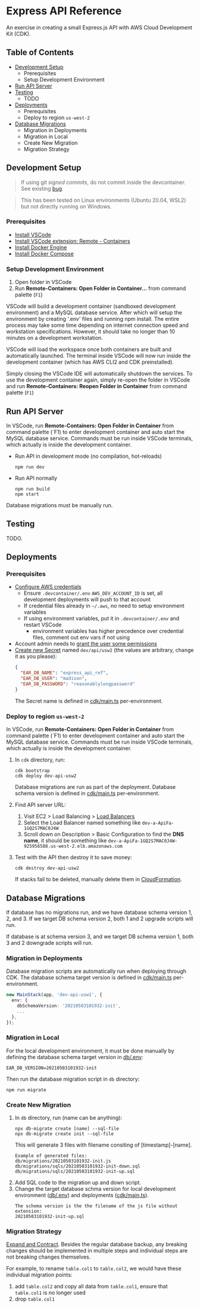 # Express API Reference
An exercise in creating a small Express.js API with AWS Cloud Development Kit (CDK).


## Table of Contents
- [Development Setup](#development-setup)
  - Prerequisites
  - Setup Development Environment
- [Run API Server](#run-api-server)
- [Testing](#testing)
  - TODO
- [Deployments](#deployments)
  - Prerequisites
  - Deploy to region `us-west-2`
- [Database Migrations](#database-migrations)
  - Migration in Deployments
  - Migration in Local
  - Create New Migration
  - Migration Strategy


## Development Setup
> If using git *signed commits*, do not commit inside the devcontainer. See existing [bug](https://github.com/microsoft/vscode-remote-release/issues/2925).

> This has been tested on Linux environments (Ubuntu 20.04, WSL2) but not directly running on Windows.

### Prerequisites
- [Install VSCode](https://code.visualstudio.com)
- [Install VSCode extension: Remote - Containers](https://marketplace.visualstudio.com/items?itemName=ms-vscode-remote.remote-containers)
- [Install Docker Engine](https://docs.docker.com/engine/install)
- [Install Docker Compose](https://docs.docker.com/compose/instal)

### Setup Development Environment
1. Open folder in VSCode
2. Run **Remote-Containers: Open Folder in Container...** from command palette (`F1`)

VSCode will build a development container (sandboxed development environment) and a MySQL database service. After which will setup the environment by creating '.env' files and running npm install. The entire process may take some time depending on internet connection speed and workstation specifications. However, it should take no longer than 10 minutes on a development workstation.

VSCode will load the workspace once both containers are built and automatically launched. The terminal inside VSCode will now run inside the development container (which has AWS CLI2 and CDK preinstalled).

Simply closing the VSCode IDE will automatically shutdown the services. To use the development container again, simply re-open the folder in VSCode and run **Remote-Containers: Reopen Folder in Container** from command palette (`F1`)


## Run API Server
In VSCode, run **Remote-Containers: Open Folder in Container** from command palette (`F1) to enter development container and auto start the MySQL database service. Commands must be run inside VSCode terminals, which actually is inside the development container.

- Run API in development mode (no compilation, hot-reloads)
    ```
    npm run dev
    ```
- Run API normally
    ```
    npm run build
    npm start
    ```

Database migrations must be manually run.


## Testing
TODO.


## Deployments

### Prerequisites
- [Configure AWS credentials](https://docs.aws.amazon.com/cdk/latest/guide/getting_started.html#getting_started_prerequisites)
  - Ensure `.devcontainer/.env` `AWS_DEV_ACCOUNT_ID` is set, all development deployments will push to that account
  - If credential files already in `~/.aws`, no need to setup environment variables
  - If using environment variables, put it in `.devcontainer/.env` and restart VSCode
    - environment variables has higher precedence over credential files, comment out env vars if not using
- Account admin needs to [grant the user some permissions](docs/aws-deployment-account-permissions.md)
- [Create new Secret](https://us-west-2.console.aws.amazon.com/secretsmanager/home?region=us-west-2#!/listSecrets) named `dev/api/usw2` (the values are arbitrary, change it as you please):
    ```json
    {
      "EAR_DB_NAME": "express_api_ref",
      "EAR_DB_USER": "madison",
      "EAR_DB_PASSWORD": "reasonablylongpassword"
    }
    ```
    The Secret name is defined in [cdk/main.ts](cdk/main.ts) per-environment.

### Deploy to region `us-west-2`
In VSCode, run **Remote-Containers: Open Folder in Container** from command palette (`F1) to enter development container and auto start the MySQL database service. Commands must be run inside VSCode terminals, which actually is inside the development container.

1. In `cdk` directory, run:
    ```
    cdk bootstrap
    cdk deploy dev-api-usw2
    ```
    Database migrations are run as part of the deployment. Database schema version is defined in [cdk/main.ts](cdk/main.ts) per-environment.

2. Find API server URL:
    1. Visit EC2 > Load Balancing > [Load Balancers](https://us-west-2.console.aws.amazon.com/ec2/v2/home?region=us-west-2#LoadBalancers:)
    2. Select the Load Balancer named something like `dev-a-ApiFa-1GQ2S7MAC0J4W`
    3. Scroll down on Description > Basic Configuration to find the **DNS name**, it should be something like `dev-a-ApiFa-1GQ2S7MAC0J4W-925956588.us-west-2.elb.amazonaws.com`

3. Test with the API then destroy it to save money:
    ```
    cdk destroy dev-api-usw2
    ```
    If stacks fail to be deleted, manually delete them in [CloudFormation](https://us-west-2.console.aws.amazon.com/cloudformation/home?region=us-west-2).

## Database Migrations
If database has no migrations run, and we have database schema version 1, 2, and 3. If we target DB schema version 2, both 1 and 2 upgrade scripts will run.

If database is at schema version 3, and we target DB schema version 1, both 3 and 2 downgrade scripts will run.

### Migration in Deployments
Database migration scripts are automatically run when deploying through CDK. The database schema target version is defined in [cdk/main.ts](cdk/main.ts) per-environment.
```typescript
new MainStack(app, 'dev-api-usw1', {
  env: {
    dbSchemaVersion: '20210503101932-init',
    ...
  },
});
```

### Migration in Local
For the local development environment, it must be done manually by defining the database schema target version in [db/.env](db/.env):
```
EAR_DB_VERSION=20210503101932-init
```

Then run the database migration script in `db` directory:
```
npm run migrate
```

### Create New Migration
1. In `db` directory, run (name can be anything):
    ```
    npx db-migrate create [name] --sql-file
    npx db-migrate create init --sql-file
    ```
    This will generate 3 files with filename consiting of [timestamp]-[name].
    ```
    Example of generated files:
    db/migrations/20210503101932-init.js
    db/migrations/sqls/20210503101932-init-down.sql
    db/migrations/sqls/20210503101932-init-up.sql
    ```
2. Add SQL code to the migration up and down script.
3. Change the target database schma version for local development environment ([db/.env](db/.env)) and deployments ([cdk/main.ts](cdk/main.ts)).
    ```
    The schema version is the the filename of the js file without extension:
    20210503101932-init-up.sql
    ```

### Migration Strategy
[Expand and Contract](https://www.tim-wellhausen.de/papers/ExpandAndContract/ExpandAndContract.html). Besides the regular database backup, any breaking changes should be implemented in multiple steps and individual steps are not breaking changes themselves.

For example, to rename `table.col1` to `table.col2`, we would have these individual migration points:
1. add `table.col2` and copy all data from `table.col1`, ensure that `table.col1` is no longer used
2. drop `table.col1`